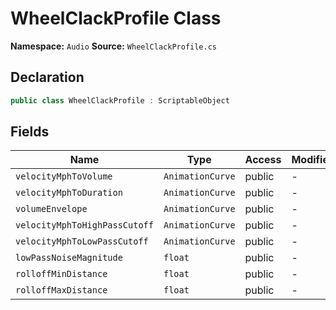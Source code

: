 # WheelClackProfile Class

**Namespace:** `Audio`
**Source:** `WheelClackProfile.cs`

## Declaration

```csharp
public class WheelClackProfile : ScriptableObject
```

## Fields

| Name | Type | Access | Modifiers |
|------|------|--------|-----------|
| `velocityMphToVolume` | `AnimationCurve` | public | - |
| `velocityMphToDuration` | `AnimationCurve` | public | - |
| `volumeEnvelope` | `AnimationCurve` | public | - |
| `velocityMphToHighPassCutoff` | `AnimationCurve` | public | - |
| `velocityMphToLowPassCutoff` | `AnimationCurve` | public | - |
| `lowPassNoiseMagnitude` | `float` | public | - |
| `rolloffMinDistance` | `float` | public | - |
| `rolloffMaxDistance` | `float` | public | - |

